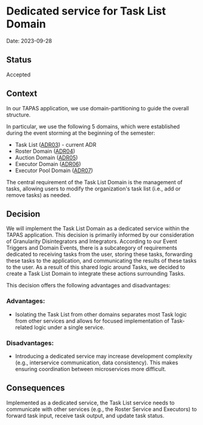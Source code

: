# Dedicated service for Task List Domain

Date: 2023-09-28

## Status

Accepted

## Context

In our TAPAS application, we use domain-partitioning to guide the overall structure. 

In particular, we use the following 5 domains, which were established during the event storming at the beginning of the semester: 

- Task List ([ADR03](0003-dedicated-service-for-task-list-domain.md)) - current ADR
- Roster Domain ([ADR04](0004-dedicated-service-for-roster-domain.md))
- Auction Domain ([ADR05](0005-dedicated-service-for-auction-domain.md))
- Executor Domain ([ADR06](0006-dedicated-service-for-executor-domain.md))
- Executor Pool Domain ([ADR07](0007-dedicated-service-for-executor-pool-domain.md))

The central requirement of the Task List Domain is the management of tasks, allowing users to modify the organization's task list (i.e., add or remove tasks) as needed.

## Decision

We will implement the Task List Domain as a dedicated service within the TAPAS application. This decision is primarily informed by our consideration of Granularity Disintegrators and Integrators. According to our Event Triggers and Domain Events, there is a subcategory of requirements dedicated to receiving tasks from the user, storing these tasks, forwarding these tasks to the application, and communicating the results of these tasks to the user. As a result of this shared logic around Tasks, we decided to create a Task List Domain to integrate these actions surrounding Tasks.  

This decision offers the following advantages and disadvantages:

### Advantages:

- Isolating the Task List from other domains separates most Task logic from other services and allows for focused implementation of Task-related logic under a single service. 

### Disadvantages:

- Introducing a dedicated service may increase development complexity (e.g., interservice communication, data consistency). This makes ensuring coordination between microservices more difficult. 

## Consequences

Implemented as a dedicated service, the Task List service needs to communicate with other services (e.g., the Roster Service and Executors) to forward task input, receive task output, and update task status. 
